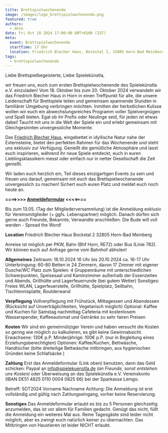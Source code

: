 ```yaml
---
title: Brettspielwochenende
image: /images/logo_brettspielwochenende.png
featured: true
authors:
  - dose
date: Fri Oct 18 2024 17:00:00 GMT+0100 (IST)
meta:
  event: Brettspielwochenende
  startTime: 17 Uhr
  location: Friedrich Blecher Haus, Bockstal 2, 32805 Horn-Bad Meinberg
tags:
  - brettspielwochenende
---
```


Liebe Brettspielbegeisterte,
Liebe Spielekünstla,

wir freuen uns, euch zum ersten Brettspielwochenende des Spielekünstla e.V. einzuladen! Vom 18. Oktober bis zum 20. Oktober 2024 verwandeln wir das Friedrich Blecher Haus in Horn in einen Treffpunkt für alle, die unsere Leidenschaft für Brettspiele teilen und gemeinsam spannende Stunden in familiärer Umgebung verbringen möchten. Inmitten der herbstlichen Kulisse wollen wir euch ein abwechslungsreiches Programm voller Spielvergnügen und Spaß bieten. Egal ob ihr Profis oder Neulinge seid, für jeden ist etwas dabei! Taucht mit uns in die Welt der Spiele ein und erlebt gemeinsam mit Gleichgesinnten unvergessliche Momente.

Das [Friedrich Blecher Haus](https://friedrich-blecher-haus.de/), eingebettet in idyllische Natur nahe der Externsteine, bietet den perfekten Rahmen für das Wochenende und steht uns exklusiv zur Verfügung. Genießt die gemütliche Atmosphäre und lasst euch inspirieren, während ihr neue Spiele entdeckt, euch in euren Lieblingsklassikern messt oder einfach nur in netter Gesellschaft die Zeit genießt.

Wir laden euch herzlich ein, Teil dieses einzigartigen Events zu sein und freuen uns darauf, gemeinsam mit euch das Brettspielwochenende unvergesslich zu machen! Sichert euch euren Platz und meldet euch noch heute an.

**====>>>>   [Anmeldeformular](https://tally.so/r/31rKYl)   <<<<====**

Bis zum 13.05. (Tag der Mitgliederversammlung) ist die Anmeldung exklusiv für Vereinsmitglieder (+ ggfs. Lebenspartner) möglich. Danach dürfen sich gerne auch Freunde, Bekannte, Verwandte anschließen. Die Bude will voll werden - Spread the Word!

**Location**
Friedrich Blecher Haus
Bockstal 2
32805 Horn-Bad Meinberg

Anreise ist möglich per PKW,  Bahn (Bhf Horn, RE72) oder Bus (Linie 782). Wir können euch auf Anfrage gerne vom Bahnhof abholen!

**Allgemeines**
Zeitraum: 18.10.2024 16 Uhr bis 20.10.2024 ca. 16-17 Uhr
Unterbringung: 60-80 Betten in 24 Zimmern, davon 17 Zimmer mit eigener Dusche/WC
Platz zum Spielen: 4 Gruppenräume mit unterschiedlichen Schwerpunkten, Speisesaal und Kaminzimmer außerhalb der Essenzeiten und Abends,  Grillhütte und Lagerfeuerrunde (bei gutem Wetter)
Sonstiges: Freies WLAN, Lagerfeuerstelle, Grillhütte, Spielplatz, Seilbahn, Tischtennisplatte, Boulderwand

**Verpflegung**
Vollverpflegung mit Frühstück, Mittagessen und Abendessen (Rücksicht auf Unverträglichkeiten, Vegetarisch möglich)
Optional: Kaffee und Kuchen für Samstag nachmittag
Cafeteria mit kostenlosem Wasserspender, Kaffeeautomat und Getränke zu sehr fairen Preisen

**Kosten**
Wir sind ein gemeinnütziger Verein und haben versucht die Kosten so gering wie möglich zu kalkulieren, es gibt keine Gewinnabsicht.
Erwachsene:     130€ p.P.
Minderjährige:  100€ p.P. (nur in Begleitung eines Erziehungsberechtigten)
Optionen: Kaffee/Kuchen, Bettwäsche, Handtücher
(bitte dreiteilige Bettwäsche mitbringen, aus hygienischen Gründen keine Schlafsäcke )

**Zahlung**
Erst das Anmeldeformular (Link oben) benutzen, dann das Geld schicken:
Paypal an info@spielekuenstla.de *(an Freunde, sonst entstehen uns Kosten)*
oder 
Überweisung an das Spielekünstla e.V. Vereinskonto (IBAN DE51 4825 0110 0004 0825 66) bei der Sparkasse Lemgo.

Betreff: SOT2024 Vorname Nachname
Achtung: Die Anmeldung ist erst vollständig und gültig nach Zahlungseingang, vorher keine Reservierung.

**Sonstiges**
Das Anmeldeformular erlaubt es bis zu 5 Personen gleichzeitig anzumelden, das ist vor allem für Familien gedacht. Genügt das nicht, füllt die Anmeldung ein weiteres Mal aus.
Reine Tagesgäste sind leider nicht möglich, aber es zwingt euch natürlich keiner zu übernachten.
Das Mitbringen von Haustieren ist leider NICHT erlaubt.
